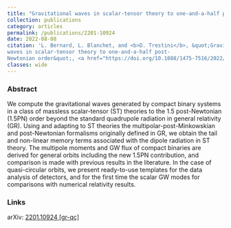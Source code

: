 ```yaml
---
title: "Gravitational waves in scalar-tensor theory to one-and-a-half post-Newtonian order"
collection: publications
category: articles
permalink: /publications/2201-10924
date: 2022-08-08
citation: 'L. Bernard, L. Blanchet, and <b>D. Trestini</b>, &quot;Gravitational
waves in scalar-tensor theory to one-and-a-half post-
Newtonian order&quot;, <a href="https://doi.org/10.1088/1475-7516/2022/08/008"><i>J. Cosmol. Astropart. Phys.</i> 08, 008 (2022)</a>, <a href="https://arxiv.org/abs/2201.10924">arXiv:2201.10924</a>'
classes: wide
---
```


###

### Abstract

We compute the gravitational waves generated by compact binary systems in a class of massless scalar-tensor (ST) theories to the 1.5 post-Newtonian (1.5PN) order beyond the standard quadrupole radiation in general relativity (GR). Using and adapting to ST theories the multipolar-post-Minkowskian and post-Newtonian formalisms originally defined in GR, we obtain the tail and non-linear memory terms associated with the dipole radiation in ST theory. The multipole moments and GW flux of compact binaries are derived for general orbits including the new 1.5PN contribution, and comparison is made with previous results in the literature. In the case of quasi-circular orbits, we present ready-to-use templates for the data analysis of detectors, and for the first time the scalar GW modes for comparisons with numerical relativity results.

### Links

<i class="ai ai-arxiv ai-fw"></i> arXiv: <a href="https://arxiv.org/abs/2201.10924" target="_blank" rel="noopener"> 2201.10924 [gr-qc]</a>



